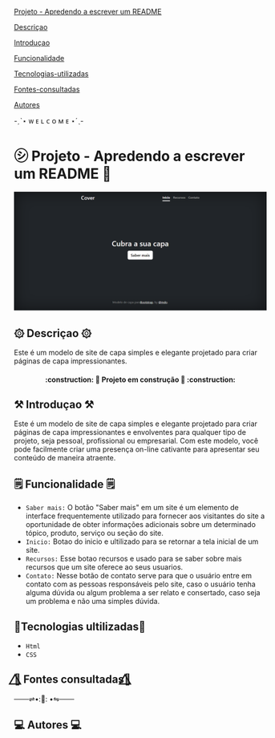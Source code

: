 [ Projeto - Apredendo a escrever um README](#projeto---apredendo-a-escrever-um-readme)

[Descriçao](#descri%C3%A7ao)  

[Introduçao](#introdu%C3%A7ao)  

[Funcionalidade](#funcionalidade) 

[Tecnologias-utilizadas](#tecnologias-ultilizadas)  

[Fontes-consultadas](#fontes-consultadas)

[Autores](#autores)  

-ˏˋ⋆ ᴡ ᴇ ʟ ᴄ ᴏ ᴍ ᴇ ⋆ˊˎ-

# ㋛︎ Projeto - Apredendo a escrever um README 🚀

![image info](_img/tela.png)
## ۞ Descriçao ۞

  Este é um modelo de site de capa simples e elegante projetado para criar páginas de capa impressionantes. 

   <h4 align="center"> 
    :construction: 🚧 Projeto em construção 🚧 :construction:</h4>

## ⚒ Introduçao ⚒

Este é um modelo de site de capa simples e elegante projetado para criar páginas de capa impressionantes e envolventes para qualquer tipo de projeto, seja pessoal, profissional ou empresarial. Com este modelo, você pode facilmente criar uma presença on-line cativante para apresentar seu conteúdo de maneira atraente.


## 🗒 Funcionalidade 🗒

- ``Saber mais:`` O botão "Saber mais" em um site é um elemento de interface frequentemente utilizado para fornecer aos visitantes do site a oportunidade de obter informações adicionais sobre um determinado tópico, produto, serviço ou seção do site. 
- ``Inicio:`` Botao do inicio e ultilizado para se retornar a tela inicial de um site.
- ``Recursos:`` Esse botao recursos e usado para se saber sobre mais recursos que um site oferece ao seus usuarios.
- ``Contato:`` Nesse botão de contato serve para que o usuário entre em contato com as pessoas responsáveis pelo site, caso o usuário tenha alguma dúvida ou algum problema a ser relato e consertado, caso seja um problema e não uma simples dúvida.

## 🔧Tecnologias ultilizadas🔨
- ``Html``
- ``CSS``

## 🌸⃤ Fontes consultadas🌸⃤

 ───⇌•:🌷: •⇋───


## 💻 Autores 💻
